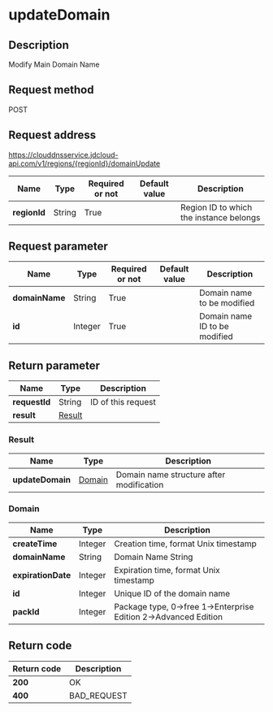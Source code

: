 # updateDomain


## Description
Modify Main Domain Name

## Request method
POST

## Request address
https://clouddnsservice.jdcloud-api.com/v1/regions/{regionId}/domainUpdate

|Name|Type|Required or not|Default value|Description|
|---|---|---|---|---|
|**regionId**|String|True||Region ID to which the instance belongs|

## Request parameter
|Name|Type|Required or not|Default value|Description|
|---|---|---|---|---|
|**domainName**|String|True||Domain name to be modified|
|**id**|Integer|True||Domain name ID to be modified|


## Return parameter
|Name|Type|Description|
|---|---|---|
|**requestId**|String|ID of this request|
|**result**|[Result](##Result)||


### <a name="Result">Result</a>
|Name|Type|Description|
|---|---|---|
|**updateDomain**|[Domain](##Domain)|Domain name structure after modification|
### <a name="Domain">Domain</a>
|Name|Type|Description|
|---|---|---|
|**createTime**|Integer|Creation time, format Unix timestamp|
|**domainName**|String|Domain Name String|
|**expirationDate**|Integer|Expiration time, format Unix timestamp|
|**id**|Integer|Unique ID of the domain name|
|**packId**|Integer|Package type, 0->free 1->Enterprise Edition 2->Advanced Edition|

## Return code
|Return code|Description|
|---|---|
|**200**|OK|
|**400**|BAD_REQUEST|
